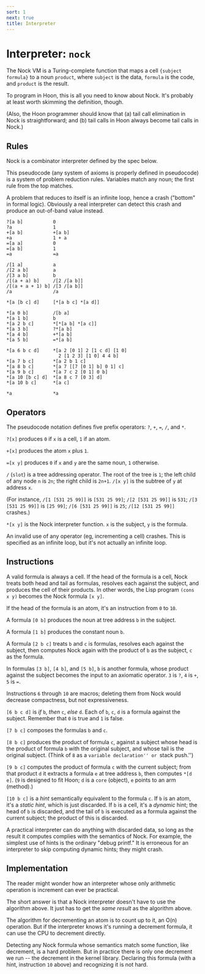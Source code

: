 ```yaml
---
sort: 1
next: true
title: Interpreter
---
```


# Interpreter: `nock`

The Nock VM is a Turing-complete function that maps a cell
`{subject formula}` to a noun `product`, where `subject` is the
data, `formula` is the code, and `product` is the result.

To program in Hoon, this is all you need to know about Nock.
It's probably at least worth skimming the definition, though.

(Also, the Hoon programmer should know that (a) tail call
elimination in Nock is straightforward; and (b) tail calls in
Hoon always become tail calls in Nock.)

## Rules

Nock is a combinator interpreter defined by the spec below.

This pseudocode (any system of axioms is properly defined in
pseudocode) is a system of problem reduction rules.  Variables
match any noun; the first rule from the top matches.

A problem that reduces to itself is an infinite loop, hence a
crash ("bottom" in formal logic).  Obviously a real interpreter
can detect this crash and produce an out-of-band value instead.

```
?[a b]           0
?a               1
+[a b]           +[a b]
+a               1 + a
=[a a]           0
=[a b]           1
=a               =a

/[1 a]           a
/[2 a b]         a
/[3 a b]         b
/[(a + a) b]     /[2 /[a b]]
/[(a + a + 1) b] /[3 /[a b]]
/a               /a

*[a [b c] d]     [*[a b c] *[a d]]

*[a 0 b]         /[b a]
*[a 1 b]         b
*[a 2 b c]       *[*[a b] *[a c]]
*[a 3 b]         ?*[a b]
*[a 4 b]         +*[a b]
*[a 5 b]         =*[a b]

*[a 6 b c d]     *[a 2 [0 1] 2 [1 c d] [1 0]
                   2 [1 2 3] [1 0] 4 4 b]
*[a 7 b c]       *[a 2 b 1 c]
*[a 8 b c]       *[a 7 [[7 [0 1] b] 0 1] c]
*[a 9 b c]       *[a 7 c 2 [0 1] 0 b]
*[a 10 [b c] d]  *[a 8 c 7 [0 3] d]
*[a 10 b c]      *[a c]

*a               *a
```

## Operators

The pseudocode notation defines five prefix operators: `?`, `+`,
`=`, `/`, and `*`.

`?[x]` produces `0` if `x` is a cell, `1` if an atom.

`+[x]` produces the atom `x` plus `1`.

`=[x y]` produces `0` if `x` and `y` are the same noun, `1`
otherwise.

`/` (`slot`) is a tree addressing operator.  The root of the tree
is `1`; the left child of any node `n` is `2n`; the right child
is `2n+1`.  `/[x y]` is the subtree of `y` at address `x`.

(For instance, `/[1 [531 25 99]]` is `[531 25 99]`; `/[2 [531 25
99]]` is `531`; `/[3 [531 25 99]]` is `[25 99]`; `/[6 [531 25
99]]` is `25`; `/[12 [531 25 99]]` crashes.)

`*[x y]` is the Nock interpreter function.  `x` is the subject,
`y` is the formula.

An invalid use of any operator (eg, incrementing a cell) crashes.
This is specified as an infinite loop, but it's not actually an
infinite loop.

## Instructions

A valid formula is always a cell. If the head of the formula is a
cell, Nock treats both head and tail as formulas, resolves each
against the subject, and produces the cell of their products.  In
other words, the Lisp program `(cons x y)` becomes the Nock
formula `[x y]`.

If the head of the formula is an atom, it's an instruction from
`0` to `10`.

A formula `[0 b]` produces the noun at tree address `b`
in the subject.

A formula `[1 b]` produces the constant noun `b`.

A formula `[2 b c]` treats `b` and `c` is formulas, resolves each
against the subject, then computes Nock again with the product of
`b` as the subject, `c` as the formula.

In formulas `[3 b]`, `[4 b]`, and `[5 b]`, `b` is another
formula, whose product against the subject becomes the input to
an axiomatic operator. `3` is `?`, `4` is `+`, `5` is `=`.

Instructions `6` through `10` are macros; deleting them
from Nock would decrease compactness, but not expressiveness.

`[6 b c d]` is *if* `b`, *then* `c`, *else* `d`.  Each of `b`,
`c`, `d` is a formula against the subject.  Remember that `0` is
true and `1` is false.

`[7 b c]` composes the formulas `b` and `c`.

`[8 b c]` produces the product of formula `c`, against
a subject whose head is the product of formula `b` with the
original subject, and whose tail is the original subject.  (Think
of `8` as a ``variable declaration'' or ``stack push.'')

`[9 b c]` computes the product of formula `c` with the current
subject; from that product `d` it extracts a formula `e` at tree
address `b`, then computes `*[d e]`.  (`9` is designed to fit
Hoon; `d` is a `core` (object), `e` points to an arm (method).)

`[10 b c]` is a *hint* semantically equivalent to the formula
`c`.  If `b` is an atom, it's a *static hint*, which is just
discarded.  If `b` is a cell, it's a *dynamic* hint; the head of
`b` is discarded, and the tail of `b` is executed as a formula
against the current subject; the product of this is discarded.

A practical interpreter can do anything with discarded data, so
long as the result it computes complies with the semantics of
Nock.  For example, the simplest use of hints is the ordinary
"debug printf."  It is erroneous for an interpreter to skip
computing dynamic hints; they might crash.

## Implementation

The reader might wonder how an interpreter whose only arithmetic
operation is increment can ever be practical.

The short answer is that a Nock interpreter doesn't have to use
the algorithm above.  It just has to get the *same result* as the
algorithm above.

The algorithm for decrementing an atom is to count up to it, an
O(n) operation.  But if the interpreter knows it's running a
decrement formula, it can use the CPU to decrement directly.

Detecting any Nock formula whose semantics match some function,
like decrement, is a hard problem.  But in practice there is only
one decrement we run -- the decrement in the kernel library.
Declaring this formula (with a hint, instruction `10` above)
and recognizing it is not hard.
